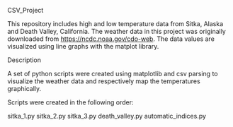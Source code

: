 CSV_Project

This repository includes high and low temperature data from Sitka, Alaska and Death Valley, California. The weather data in this project was originally downloaded from https://ncdc.noaa.gov/cdo-web. The data values are visualized using line graphs with the matplot library.

Description

A set of python scripts were created using matplotlib and csv parsing to visualize the weather data and respectively map the temperatures graphically.

Scripts were created in the following order:

sitka_1.py
sitka_2.py
sitka_3.py
death_valley.py
automatic_indices.py